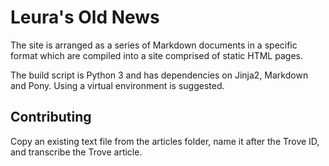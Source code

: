 # Leura's Old News

The site is arranged as a series of Markdown documents in a specific format which are compiled into a site comprised of static HTML pages.

The build script is Python 3 and has dependencies on Jinja2, Markdown and Pony. Using a virtual environment is suggested.

## Contributing

Copy an existing text file from the articles folder, name it after the Trove ID, and transcribe the Trove article.
